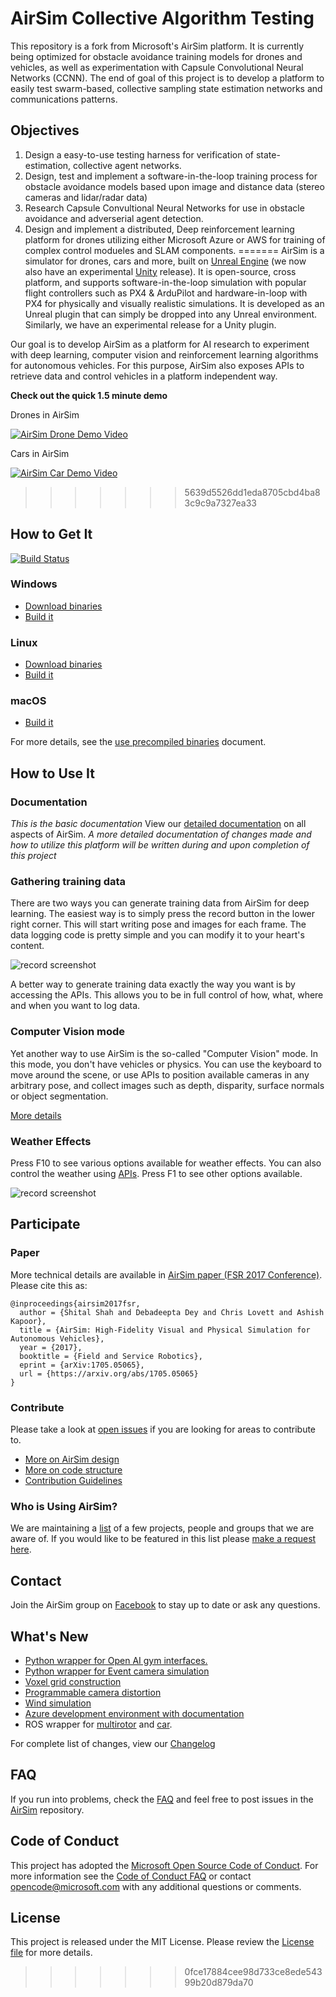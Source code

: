 # AirSim Collective Algorithm Testing
This repository is a fork from Microsoft's AirSim platform. It is currently being optimized for obstacle avoidance training models for drones and vehicles, as well as experimentation with Capsule Convolutional Neural Networks (CCNN). The end of goal of this project is to develop a platform to easily test swarm-based, collective sampling state estimation networks and communications patterns.

## Objectives
1. Design a easy-to-use testing harness for verification of state-estimation, collective agent networks.
2. Design, test and implement a software-in-the-loop training process for obstacle avoidance models based upon image and distance data (stereo cameras and lidar/radar data)
3. Research Capsule Convultional Neural Networks for use in obstacle avoidance and adverserial agent detection.
4. Design and implement a distributed, Deep reinforcement learning platform for drones utilizing either Microsoft Azure or AWS for training of complex control modueles and SLAM components.
=======
AirSim is a simulator for drones, cars and more, built on [Unreal Engine](https://www.unrealengine.com/) (we now also have an experimental [Unity](https://unity3d.com/) release). It is open-source, cross platform, and supports software-in-the-loop simulation with popular flight controllers such as PX4 & ArduPilot and hardware-in-loop with PX4 for physically and visually realistic simulations. It is developed as an Unreal plugin that can simply be dropped into any Unreal environment. Similarly, we have an experimental release for a Unity plugin.

Our goal is to develop AirSim as a platform for AI research to experiment with deep learning, computer vision and reinforcement learning algorithms for autonomous vehicles. For this purpose, AirSim also exposes APIs to retrieve data and control vehicles in a platform independent way.

**Check out the quick 1.5 minute demo**

Drones in AirSim

[![AirSim Drone Demo Video](docs/images/demo_video.png)](https://youtu.be/-WfTr1-OBGQ)

Cars in AirSim

[![AirSim Car Demo Video](docs/images/car_demo_video.png)](https://youtu.be/gnz1X3UNM5Y)

>>>>>>> 5639d5526dd1eda8705cbd4ba83c9c9a7327ea33

## How to Get It

[![Build Status](https://travis-ci.org/Microsoft/AirSim.svg?branch=master)](https://travis-ci.org/Microsoft/AirSim)

### Windows
* [Download binaries](https://github.com/Microsoft/AirSim/releases)
* [Build it](https://microsoft.github.io/AirSim/build_windows)

### Linux
* [Download binaries](https://github.com/Microsoft/AirSim/releases)
* [Build it](https://microsoft.github.io/AirSim/build_linux)

### macOS
* [Build it](https://microsoft.github.io/AirSim/build_linux)

For more details, see the [use precompiled binaries](docs/use_precompiled.md) document. 

## How to Use It

### Documentation

*This is the basic documentation*
View our [detailed documentation](https://microsoft.github.io/AirSim/) on all aspects of AirSim.
*A more detailed documentation of changes made and how to utilize this platform will be written during
and upon completion of this project*

### Gathering training data

There are two ways you can generate training data from AirSim for deep learning. The easiest way is to simply press the record button in the lower right corner. This will start writing pose and images for each frame. The data logging code is pretty simple and you can modify it to your heart's content.

![record screenshot](docs/images/record_data.png)

A better way to generate training data exactly the way you want is by accessing the APIs. This allows you to be in full control of how, what, where and when you want to log data.

### Computer Vision mode

Yet another way to use AirSim is the so-called "Computer Vision" mode. In this mode, you don't have vehicles or physics. You can use the keyboard to move around the scene, or use APIs to position available cameras in any arbitrary pose, and collect images such as depth, disparity, surface normals or object segmentation.

[More details](https://microsoft.github.io/AirSim/image_apis/)

### Weather Effects

Press F10 to see various options available for weather effects. You can also control the weather using [APIs](https://microsoft.github.io/AirSim/apis#weather-apis). Press F1 to see other options available.

![record screenshot](docs/images/weather_menu.png)

## Participate

### Paper

More technical details are available in [AirSim paper (FSR 2017 Conference)](https://arxiv.org/abs/1705.05065). Please cite this as:
```
@inproceedings{airsim2017fsr,
  author = {Shital Shah and Debadeepta Dey and Chris Lovett and Ashish Kapoor},
  title = {AirSim: High-Fidelity Visual and Physical Simulation for Autonomous Vehicles},
  year = {2017},
  booktitle = {Field and Service Robotics},
  eprint = {arXiv:1705.05065},
  url = {https://arxiv.org/abs/1705.05065}
}
```

### Contribute

Please take a look at [open issues](https://github.com/microsoft/airsim/issues) if you are looking for areas to contribute to.

* [More on AirSim design](https://microsoft.github.io/AirSim/design)
* [More on code structure](https://microsoft.github.io/AirSim/code_structure)
* [Contribution Guidelines](CONTRIBUTING.md)

### Who is Using AirSim?

We are maintaining a [list](https://microsoft.github.io/AirSim/who_is_using) of a few projects, people and groups that we are aware of. If you would like to be featured in this list please [make a request here](https://github.com/microsoft/airsim/issues).

## Contact

Join the AirSim group on [Facebook](https://www.facebook.com/groups/1225832467530667/) to stay up to date or ask any questions.


## What's New

- [Python wrapper for Open AI gym interfaces.](https://github.com/microsoft/AirSim/pull/3215)
- [Python wrapper for Event camera simulation](https://github.com/microsoft/AirSim/pull/3202)
- [Voxel grid construction](https://github.com/microsoft/AirSim/pull/3209)
- [Programmable camera distortion](https://github.com/microsoft/AirSim/pull/3039)
- [Wind simulation](https://github.com/microsoft/AirSim/pull/2867)
- [Azure development environment with documentation](https://github.com/microsoft/AirSim/pull/2816)
- ROS wrapper for [multirotor](https://github.com/microsoft/AirSim/blob/master/docs/airsim_ros_pkgs.md) and [car](https://github.com/microsoft/AirSim/pull/2743).

For complete list of changes, view our [Changelog](docs/CHANGELOG.md)

## FAQ

If you run into problems, check the [FAQ](https://microsoft.github.io/AirSim/faq) and feel free to post issues in the  [AirSim](https://github.com/Microsoft/AirSim/issues) repository.

## Code of Conduct

This project has adopted the [Microsoft Open Source Code of Conduct](https://opensource.microsoft.com/codeofconduct/). For more information see the [Code of Conduct FAQ](https://opensource.microsoft.com/codeofconduct/faq/) or contact [opencode@microsoft.com](mailto:opencode@microsoft.com) with any additional questions or comments.


## License

This project is released under the MIT License. Please review the [License file](LICENSE) for more details.


>>>>>>> 0fce17884cee98d733ce8ede54399b20d879da70
